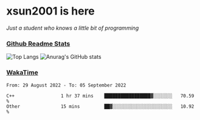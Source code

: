 # xsun2001 is here

*Just a student who knows a little bit of programming*

### [Github Readme Stats](https://github.com/anuraghazra/github-readme-stats)

![Top Langs](https://github-readme-stats.vercel.app/api/top-langs/?username=xsun2001&layout=compact&theme=radical) ![Anurag's GitHub stats](https://github-readme-stats.vercel.app/api?username=xsun2001&show_icons=true&theme=radical)

### [WakaTime](https://wakatime.com)

<!--START_SECTION:waka-->

```text
From: 29 August 2022 - To: 05 September 2022

C++                 1 hr 37 mins    █████████████████▓░░░░░░░   70.59 %
Other               15 mins         ██▓░░░░░░░░░░░░░░░░░░░░░░   10.92 %
```

<!--END_SECTION:waka-->
